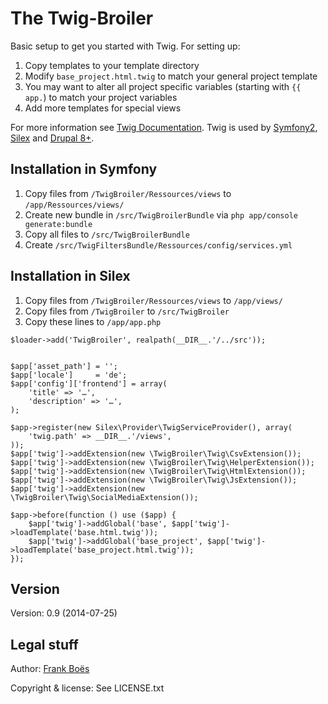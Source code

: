 The Twig-Broiler
============

Basic setup to get you started with Twig. For setting up:

1. Copy templates to your template directory
2. Modify `base_project.html.twig` to match your general project template
3. You may want to alter all project specific variables (starting with `{{ app.`) to match your project variables
4. Add more templates for special views

For more information see [Twig Documentation](http://twig.sensiolabs.org/). Twig is used by [Symfony2](http://symfony.com/doc/current/book/templating.html), [Silex](http://silex.sensiolabs.org/doc/providers/twig.html) and [Drupal 8+](http://anthonyringoet.be/post/introduction-to-twig/).

Installation in Symfony
-----

1. Copy files from `/TwigBroiler/Ressources/views` to `/app/Ressources/views/`
2. Create new bundle in `/src/TwigBroilerBundle` via `php app/console generate:bundle`
3. Copy all files to `/src/TwigBroilerBundle`
4. Create `/src/TwigFiltersBundle/Ressources/config/services.yml`

Installation in Silex
-----

1. Copy files from `/TwigBroiler/Ressources/views` to `/app/views/`
2. Copy files from `/TwigBroiler` to `/src/TwigBroiler`
3. Copy these lines to `/app/app.php`

```
$loader->add('TwigBroiler', realpath(__DIR__.'/../src'));


$app['asset_path'] = '';
$app['locale']     = 'de';
$app['config']['frontend'] = array(
	'title' => '…',
	'description' => '…',
);

$app->register(new Silex\Provider\TwigServiceProvider(), array(
	'twig.path' => __DIR__.'/views',
));
$app['twig']->addExtension(new \TwigBroiler\Twig\CsvExtension());
$app['twig']->addExtension(new \TwigBroiler\Twig\HelperExtension());
$app['twig']->addExtension(new \TwigBroiler\Twig\HtmlExtension());
$app['twig']->addExtension(new \TwigBroiler\Twig\JsExtension());
$app['twig']->addExtension(new \TwigBroiler\Twig\SocialMediaExtension());

$app->before(function () use ($app) {
	$app['twig']->addGlobal('base', $app['twig']->loadTemplate('base.html.twig'));
	$app['twig']->addGlobal('base_project', $app['twig']->loadTemplate('base_project.html.twig'));
});
```

Version
-------

Version: 0.9 (2014-07-25)

Legal stuff
-----------

Author: [Frank Boës](http://3960.org)

Copyright & license: See LICENSE.txt